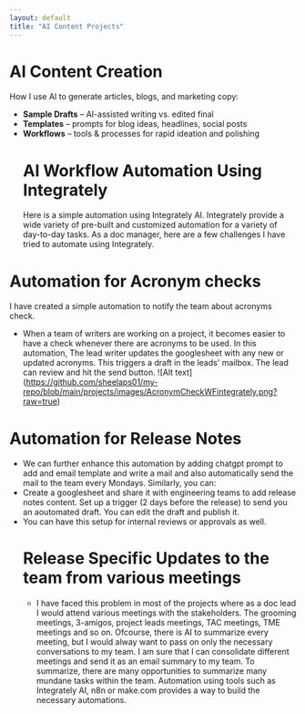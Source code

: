 ```yaml
---
layout: default
title: "AI Content Projects"
---
```


# AI Content Creation

How I use AI to generate articles, blogs, and marketing copy:

- **Sample Drafts** – AI-assisted writing vs. edited final
- **Templates** – prompts for blog ideas, headlines, social posts  
- **Workflows** – tools & processes for rapid ideation and polishing
  # AI Workflow Automation Using Integrately #
  Here is a simple automation using Integrately AI. Integrately provide a wide variety of pre-built and customized automation for a variety of day-to-day tasks. As a doc manager, here are a few challenges I have tried to automate using Integrately.
 # Automation for Acronym checks #
  I have created a simple automation to notify the team about acronyms check.
  - When a team of writers are working on a project, it becomes easier to have a check whenever there are acronyms to be used. In this automation, The lead writer updates the googlesheet with any new or updated acronyms. This triggers a draft in the leads' mailbox. The lead can review and hit the send button.
![Alt text] (https://github.com/sheelaps01/my-repo/blob/main/projects/images/AcronymCheckWFintegrately.png?raw=true)
  # Automation for Release Notes #
  - We can further enhance this automation by adding chatgpt prompt to add and email template and write a mail and also automatically send the mail to the team every Mondays.
  Similarly, you can:
- Create a googlesheet and share it with engineering teams to add release notes content. Set up a trigger (2 days before the release) to send you an aoutomated draft. You can edit the draft and publish it.
- You can have this setup for internal reviews or approvals as well.
  # Release Specific Updates to the team from various meetings #
  - I have faced this problem in most of the projects where as a doc lead I would attend various meetings with the stakeholders. The grooming meetings, 3-amigos, project leads meetings, TAC meetings, TME meetings and so on. Ofcourse, there is AI to summarize every meeting, but I would alway want to pass on only the necessary conversations to my team. I am sure that I can consolidate different meetings and send it as an email summary to my team.
  To summarize, there are many opportunities to summarize many mundane tasks within the team. Automation using tools such as Integrately AI, n8n or make.com provides a way to build the necessary automations. 
